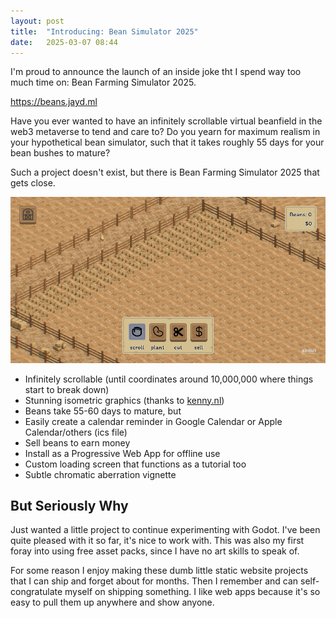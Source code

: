```yaml
---
layout: post
title:  "Introducing: Bean Simulator 2025"
date:   2025-03-07 08:44
---
```


I'm proud to announce the launch of an inside joke tht I spend way too much
time on: Bean Farming Simulator 2025.

https://beans.jayd.ml

Have you ever wanted to have an infinitely scrollable virtual beanfield in the
web3 metaverse to tend and care to? Do you yearn for maximum realism in your
hypothetical bean simulator, such that it takes roughly 55 days for your bean
bushes to mature? 

Such a project doesn't exist, but there is Bean Farming Simulator 2025 that
gets close.

![Screenshot of beans](/assets/posts/2025-03-07-bean-simulator/beans.png)

* Infinitely scrollable (until coordinates around 10,000,000 where things start
  to break down)
* Stunning isometric graphics (thanks to [kenny.nl](kenny.nl))
* Beans take 55-60 days to mature, but
* Easily create a calendar reminder in Google Calendar or Apple Calendar/others
  (ics file)
* Sell beans to earn money
* Install as a Progressive Web App for offline use
* Custom loading screen that functions as a tutorial too
* Subtle chromatic aberration vignette

## But Seriously Why

Just wanted a little project to continue experimenting with Godot. I've been
quite pleased with it so far, it's nice to work with. This was also my first
foray into using free asset packs, since I have no art skills to speak of.

For some reason I enjoy making these dumb little static website projects that I
can ship and forget about for months. Then I remember and can self-congratulate
myself on shipping something. I like web apps because it's so easy to pull them
up anywhere and show anyone. 
